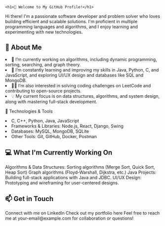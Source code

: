 <!DOCTYPE html>
<html lang="en">
<head>
    <meta charset="UTF-8">
    <meta name="viewport" content="width=device-width, initial-scale=1.0">
    <title>Document</title>
</head>
<body>
    
    <h1>👋 Welcome to My GitHub Profile!</h1>
Hi there! I'm a passionate software developer and problem solver who loves building efficient and scalable solutions. I'm proficient in multiple programming languages and algorithms, and I enjoy learning and experimenting with new technologies.

<h2>🚀 About Me</h2>

<li>🔭 I’m currently working on algorithms, including dynamic programming, sorting, searching, and graph theory.</li>
<li>🌱 I’m constantly learning and improving my skills in Java, Python, C, and JavaScript, and exploring UI/UX design and databases like SQL and MongoDB.</li>
<li>👨‍💻 I’m also interested in solving coding challenges on LeetCode and contributing to open-source projects.</li>
<li>💡 My current focus is on data structures, algorithms, and system design, along with mastering full-stack development.</li>

🔧 Technologies & Tools
<li> C, C++, Python, Java, JavaScript</li>
<li>Frameworks & Libraries: Node.js, React, Django, Swing</li>
<li>Databases: MySQL, MongoDB, SQLite</li>
<li>Other Tools: Git, GitHub, Docker, Postman</li>

<h2>💻 What I'm Currently Working On</h2>
Algorithms & Data Structures:
Sorting algorithms (Merge Sort, Quick Sort, Heap Sort)
Graph algorithms (Floyd-Warshall, Dijkstra, etc.)
Java Projects:
Building full-stack applications with Java and JDBC.
UI/UX Design:
Prototyping and wireframing for user-centered designs.


<h2>📫 Get in Touch</h2>
Connect with me on LinkedIn
Check out my portfolio here
Feel free to reach me at your-email@example.com for collaboration or questions!


</body>
</html>
